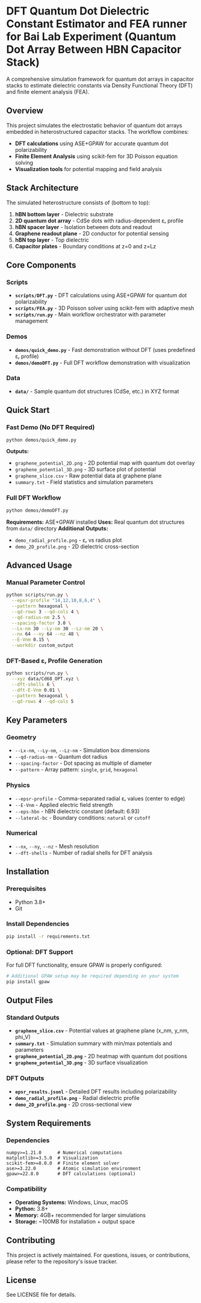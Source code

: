 # DFT Quantum Dot Dielectric Constant Estimator and FEA runner for Bai Lab Experiment (Quantum Dot Array Between HBN Capacitor Stack)

A comprehensive simulation framework for quantum dot arrays in capacitor stacks to estimate dielectric constants via Density Functional Theory (DFT) and finite element analysis (FEA).

## Overview

This project simulates the electrostatic behavior of quantum dot arrays embedded in heterostructured capacitor stacks. The workflow combines:
- **DFT calculations** using ASE+GPAW for accurate quantum dot polarizability
- **Finite Element Analysis** using scikit-fem for 3D Poisson equation solving
- **Visualization tools** for potential mapping and field analysis

## Stack Architecture

The simulated heterostructure consists of (bottom to top):
1. **hBN bottom layer** - Dielectric substrate
2. **2D quantum dot array** - CdSe dots with radius-dependent εᵣ profile
3. **hBN spacer layer** - Isolation between dots and readout
4. **Graphene readout plane** - 2D conductor for potential sensing
5. **hBN top layer** - Top dielectric
6. **Capacitor plates** - Boundary conditions at z=0 and z=Lz

## Core Components

### Scripts
- **`scripts/DFT.py`** - DFT calculations using ASE+GPAW for quantum dot polarizability
- **`scripts/FEA.py`** - 3D Poisson solver using scikit-fem with adaptive mesh
- **`scripts/run.py`** - Main workflow orchestrator with parameter management

### Demos
- **`demos/quick_demo.py`** - Fast demonstration without DFT (uses predefined εᵣ profile)
- **`demos/demoDFT.py`** - Full DFT workflow demonstration with visualization

### Data
- **`data/`** - Sample quantum dot structures (CdSe, etc.) in XYZ format

## Quick Start

### Fast Demo (No DFT Required)
```bash
python demos/quick_demo.py
```
**Outputs:**
- `graphene_potential_2D.png` - 2D potential map with quantum dot overlay
- `graphene_potential_3D.png` - 3D surface plot of potential
- `graphene_slice.csv` - Raw potential data at graphene plane
- `summary.txt` - Field statistics and simulation parameters

### Full DFT Workflow
```bash
python demos/demoDFT.py
```
**Requirements:** ASE+GPAW installed
**Uses:** Real quantum dot structures from `data/` directory
**Additional Outputs:**
- `demo_radial_profile.png` - εᵣ vs radius plot
- `demo_2D_profile.png` - 2D dielectric cross-section

## Advanced Usage

### Manual Parameter Control
```bash
python scripts/run.py \
  --epsr-profile "14,12,10,8,6,4" \
  --pattern hexagonal \
  --qd-rows 3 --qd-cols 4 \
  --qd-radius-nm 2.5 \
  --spacing-factor 3.0 \
  --Lx-nm 30 --Ly-nm 30 --Lz-nm 20 \
  --nx 64 --ny 64 --nz 48 \
  --E-Vnm 0.15 \
  --workdir custom_output
```

### DFT-Based εᵣ Profile Generation
```bash
python scripts/run.py \
  --xyz data/Cd68_OPT.xyz \
  --dft-shells 6 \
  --dft-E-Vnm 0.01 \
  --pattern hexagonal \
  --qd-rows 4 --qd-cols 5
```

## Key Parameters

### Geometry
- `--Lx-nm`, `--Ly-nm`, `--Lz-nm` - Simulation box dimensions
- `--qd-radius-nm` - Quantum dot radius
- `--spacing-factor` - Dot spacing as multiple of diameter
- `--pattern` - Array pattern: `single`, `grid`, `hexagonal`

### Physics
- `--epsr-profile` - Comma-separated radial εᵣ values (center to edge)
- `--E-Vnm` - Applied electric field strength
- `--eps-hbn` - hBN dielectric constant (default: 6.93)
- `--lateral-bc` - Boundary conditions: `natural` or `cutoff`

### Numerical
- `--nx`, `--ny`, `--nz` - Mesh resolution
- `--dft-shells` - Number of radial shells for DFT analysis

## Installation

### Prerequisites
- Python 3.8+
- Git

### Install Dependencies
```bash
pip install -r requirements.txt
```

### Optional: DFT Support
For full DFT functionality, ensure GPAW is properly configured:
```bash
# Additional GPAW setup may be required depending on your system
pip install gpaw
```

## Output Files

### Standard Outputs
- **`graphene_slice.csv`** - Potential values at graphene plane (x_nm, y_nm, phi_V)
- **`summary.txt`** - Simulation summary with min/max potentials and parameters
- **`graphene_potential_2D.png`** - 2D heatmap with quantum dot positions
- **`graphene_potential_3D.png`** - 3D surface visualization

### DFT Outputs
- **`epsr_results.jsonl`** - Detailed DFT results including polarizability
- **`demo_radial_profile.png`** - Radial dielectric profile
- **`demo_2D_profile.png`** - 2D cross-sectional view

## System Requirements

### Dependencies
```
numpy>=1.21.0      # Numerical computations
matplotlib>=3.5.0  # Visualization
scikit-fem>=8.0.0  # Finite element solver
ase>=3.22.0        # Atomic simulation environment
gpaw>=22.8.0       # DFT calculations (optional)
```

### Compatibility
- **Operating Systems:** Windows, Linux, macOS
- **Python:** 3.8+
- **Memory:** 4GB+ recommended for larger simulations
- **Storage:** ~100MB for installation + output space

## Contributing

This project is actively maintained. For questions, issues, or contributions, please refer to the repository's issue tracker.

## License

See LICENSE file for details.
